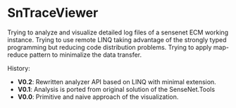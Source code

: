 # SnTraceViewer
Trying to analyze and visualize detailed log files of a sensenet ECM working instance.
Trying to use remote LINQ taking advantage of the strongly typed programming but reducing code distribution problems.
Trying to apply map-reduce pattern to minimalize the data transfer.

History:
- **V0.2**: Rewritten analyzer API based on LINQ with minimal extension.
- **V0.1**: Analysis is ported from original solution of the SenseNet.Tools
- **V0.0**: Primitive and naive approach of the visualization.

